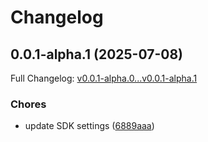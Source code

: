# Changelog

## 0.0.1-alpha.1 (2025-07-08)

Full Changelog: [v0.0.1-alpha.0...v0.0.1-alpha.1](https://github.com/riteshrajas/AppClassifier/compare/v0.0.1-alpha.0...v0.0.1-alpha.1)

### Chores

* update SDK settings ([6889aaa](https://github.com/riteshrajas/AppClassifier/commit/6889aaadfd825c18035bebf858fa37a68f91d4b0))

